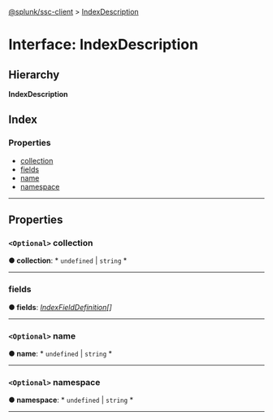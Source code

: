 [@splunk/ssc-client](../README.md) > [IndexDescription](../interfaces/indexdescription.md)

# Interface: IndexDescription

## Hierarchy

**IndexDescription**

## Index

### Properties

* [collection](indexdescription.md#collection)
* [fields](indexdescription.md#fields)
* [name](indexdescription.md#name)
* [namespace](indexdescription.md#namespace)

---

## Properties

<a id="collection"></a>

### `<Optional>` collection

**● collection**: * `undefined` &#124; `string`
*

___
<a id="fields"></a>

###  fields

**● fields**: *[IndexFieldDefinition](indexfielddefinition.md)[]*

___
<a id="name"></a>

### `<Optional>` name

**● name**: * `undefined` &#124; `string`
*

___
<a id="namespace"></a>

### `<Optional>` namespace

**● namespace**: * `undefined` &#124; `string`
*

___

